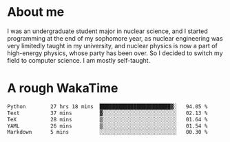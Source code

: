 # About me

I was an undergraduate student major in nuclear science, and I started programming at the end of my sophomore year, as nuclear engineering was very limitedly taught in my university, and nuclear physics is now a part of high-energy physics, whose party has been over. So I decided to switch my field to computer science. I am mostly self-taught.


# A rough WakaTime

<!--START_SECTION:waka-->

```txt
Python        27 hrs 18 mins  ███████████████████████▓░   94.05 %
Text          37 mins         ▓░░░░░░░░░░░░░░░░░░░░░░░░   02.13 %
TeX           28 mins         ▒░░░░░░░░░░░░░░░░░░░░░░░░   01.64 %
YAML          26 mins         ▒░░░░░░░░░░░░░░░░░░░░░░░░   01.54 %
Markdown      5 mins          ░░░░░░░░░░░░░░░░░░░░░░░░░   00.30 %
```

<!--END_SECTION:waka-->
